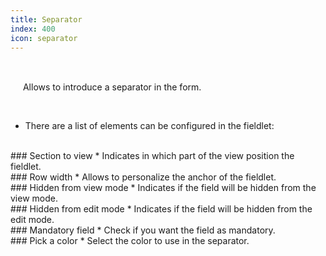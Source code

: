 ```yaml
---
title: Separator
index: 400
icon: separator
---
```


    
<br />

<img src="/static/images/icons/separator.png" width="16px" /> Allows to introduce a separator in the form. 

<br />

* There are a list of elements can be configured in the fieldlet:

<br />
### Section to view
* Indicates in which part of the view position the fieldlet.

<br />
### Row width
* Allows to personalize the anchor of the fieldlet.

<br />
### Hidden from view mode
* Indicates if the field will be hidden from the view mode.

<br />
### Hidden from edit mode
* Indicates if the field will be hidden from the edit mode.

<br />
### Mandatory field
* Check if you want the field as mandatory.

<br />
### Pick a color
* Select the color to use in the separator.